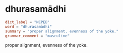 # dhurasamādhi

``` toml
dict_label = "NCPED"
word = "dhurasamādhi"
summary = "proper alignment, evenness of the yoke."
grammar_comment = "masculine"
```

proper alignment, evenness of the yoke.

